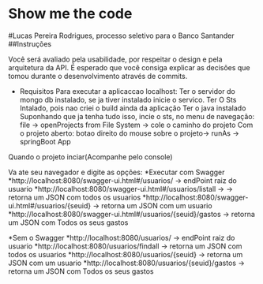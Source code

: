 # Show me the code
#Lucas Pereira Rodrigues, processo seletivo para o Banco Santander
##Instruções

Você será avaliado pela usabilidade, por respeitar o design e pela arquitetura da API. 
É esperado que você consiga explicar as decisões que tomou durante o desenvolvimento através de commits.

* Requisitos Para executar a aplicaccao localhost:
Ter o servidor do mongo db instalado, se ja tiver instalado inicie o servico.
Ter O Sts Intalado, pois nao criei o build ainda da aplicação
Ter o java instalado
Suponhando que ja tenha tudo isso, incie o sts, no menu de navegação: file -> openProjects from File System -> cole o caminho do projeto
Com o projeto aberto: botao direito do mouse sobre o projeto-> runAs -> springBoot App

Quando o projeto inciar(Acompanhe pelo console)

Va  ate seu navegador e digite as opções:
*Executar com Swagger
*http://localhost:8080/swagger-ui.html#/usuarios/ -> endPoint raiz do usuario
*http://localhost:8080/swagger-ui.html#/usuarios/listall ->  -> retorna um JSON com todos os usuarios
*http://localhost:8080/swagger-ui.html#/usuarios/{seuid} ->  retorna um JSON com um usuario
*http://localhost:8080/swagger-ui.html#/usuarios/{seuid}/gastos ->  retorna um JSON com Todos os seus gastos

*Sem o Swagger
*http://localhost:8080/usuarios/ -> endPoint raiz do usuario
*http://localhost:8080/usuarios/findall -> retorna um JSON com todos os usuarios
*http://localhost:8080/usuarios/{seuid} ->  retorna um JSON com um usuario
*http://localhost:8080/usuarios/{seuid}/gastos ->  retorna um JSON com Todos os seus gastos



